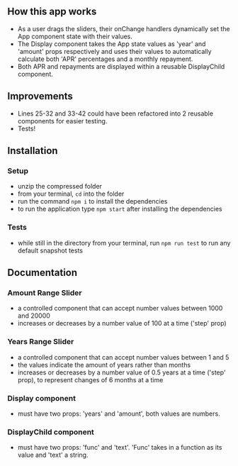 ## How this app works

- As a user drags the sliders, their onChange handlers dynamically set the App component state with their values.
- The Display component takes the App state values as 'year' and 'amount' props respectively and uses their values to automatically calculate both 'APR' percentages and a monthly repayment.
- Both APR and repayments are displayed within a reusable DisplayChild component.

## Improvements

- Lines 25-32 and 33-42 could have been refactored into 2 reusable components for easier testing.
- Tests!

## Installation

### Setup

- unzip the compressed folder
- from your terminal, `cd` into the folder
- run the command `npm i` to install the dependencies
- to run the application type `npm start` after installing the dependencies

### Tests

- while still in the directory from your terminal, run `npm run test` to run any default snapshot tests

## Documentation

### Amount Range Slider

- a controlled component that can accept number values between 1000 and 20000
- increases or decreases by a number value of 100 at a time ('step' prop)

### Years Range Slider

- a controlled component that can accept number values between 1 and 5
- the values indicate the amount of years rather than months
- increases or decreases by a number value of 0.5 years at a time ('step' prop), to represent changes of 6 months at a time

### Display component

- must have two props: 'years' and 'amount', both values are numbers.

### DisplayChild component

- must have two props: 'func' and 'text'. 'Func' takes in a function as its value and 'text' a string.
